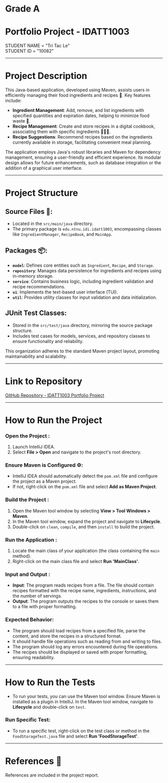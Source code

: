 # Grade A
# Portfolio Project - IDATT1003

STUDENT NAME = "Tri Tac Le"  
STUDENT ID = "10082"

---

# Project Description

This Java-based application, developed using Maven, assists users in efficiently managing their food ingredients and recipes 🥕. Key features include:
- **Ingredient Management**: Add, remove, and list ingredients with specified quantities and expiration dates, helping to minimize food waste 📅.
- **Recipe Management**: Create and store recipes in a digital cookbook, associating them with specific ingredients 🧑🏽‍🍳.
- **Recipe Suggestions**: Recommend recipes based on the ingredients currently available in storage, facilitating convenient meal planning.

The application employs Java's robust libraries and Maven for dependency management, ensuring a user-friendly and efficient experience. Its modular design allows for future enhancements, such as database integration or the addition of a graphical user interface.

---

# Project Structure

## Source Files 📁:
- Located in the `src/main/java` directory.
- The primary package is `edu.ntnu.idi.idatt1003`, encompassing classes like `IngredientManager`, `RecipeBook`, and `MainApp`.

## Packages 📦:
- **`model`**: Defines core entities such as `Ingredient`, `Recipe`, and `Storage`.
- **`repository`**: Manages data persistence for ingredients and recipes using in-memory storage.
- **`service`**: Contains business logic, including ingredient validation and recipe recommendations.
- **`ui`**: Implements the text-based user interface (TUI).
- **`util`**: Provides utility classes for input validation and data initialization.

## JUnit Test Classes:
- Stored in the `src/test/java` directory, mirroring the source package structure.
- Includes test cases for models, services, and repository classes to ensure functionality and reliability.

This organization adheres to the standard Maven project layout, promoting maintainability and scalability.

---

# Link to Repository

[GitHub Repository - IDATT1003 Portfolio Project](https://github.com/NTNU-IDI/idatt1003-mappe-del-1-2024-TriTacLe)

---

# How to Run the Project

### Open the Project :
1. Launch IntelliJ IDEA.
2. Select **File > Open** and navigate to the project's root directory.

### Ensure Maven is Configured ⚙️:
- IntelliJ IDEA should automatically detect the `pom.xml` file and configure the project as a Maven project.
- If not, right-click on the `pom.xml` file and select **Add as Maven Project**.

### Build the Project :
1. Open the Maven tool window by selecting **View > Tool Windows > Maven**.
2. In the Maven tool window, expand the project and navigate to **Lifecycle**.
3. Double-click on `clean`, `compile`, and then `install` to build the project.

### Run the Application :
1. Locate the main class of your application (the class containing the `main` method).
2. Right-click on the main class file and select **Run 'MainClass'**.

### Input and Output :
- **Input**: The program reads recipes from a file. The file should contain recipes formatted with the recipe name, ingredients, instructions, and the number of servings.
- **Output**: The program outputs the recipes to the console or saves them to a file with proper formatting.

### Expected Behavior:
- The program should load recipes from a specified file, parse the content, and store the recipes in a structured format.
- It should handle file operations such as reading from and writing to files.
- The program should log any errors encountered during file operations.
- The recipes should be displayed or saved with proper formatting, ensuring readability.

---

# How to Run the Tests 

- To run your tests, you can use the Maven tool window. Ensure Maven is installed as a plugin in IntelliJ.
  In the Maven tool window, navigate to **Lifecycle** and double-click on `test`.

### Run Specific Test:
- To run a specific test, right-click on the test class or method in the `FoodStorageTest.java` file and select **Run 'FoodStorageTest'**.

---

# References 🔗


References are included in the project report.

